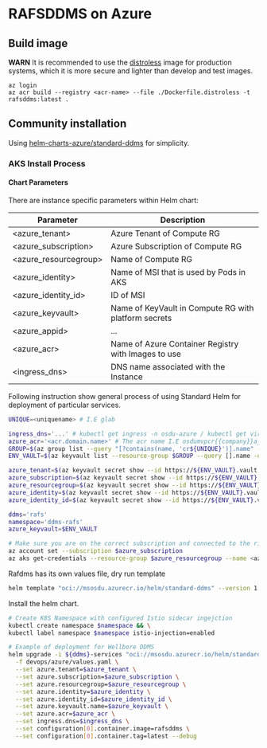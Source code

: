 # RAFSDDMS on Azure

## Build image

**WARN** It is recommended to use the [distroless](../../Dockerfile.distroless) image for production systems, which it is more secure and lighter than develop and test images.

```shell
az login
az acr build --registry <acr-name> --file ./Dockerfile.distroless -t rafsddms:latest .
```

## Community installation

Using [helm-charts-azure/standard-ddms](https://community.opengroup.org/osdu/platform/deployment-and-operations/helm-charts-azure/-/tree/master/osdu-ddms/standard-ddms) for simplicity.

### AKS Install Process

#### Chart Parameters

There are instance specific parameters within Helm chart:

| Parameter             | Description                                           |
| --------------------- | ----------------------------------------------------- |
| <azure_tenant>        | Azure Tenant of Compute RG                            |
| <azure_subscription>  | Azure Subscription of Compute RG                      |
| <azure_resourcegroup> | Name of Compute RG                                    |
| <azure_identity>      | Name of MSI that is used by Pods in AKS               |
| <azure_identity_id>   | ID of MSI                                             |
| <azure_keyvault>      | Name of KeyVault in Compute RG with platform secrets  |
| <azure_appid>         | ...                                                   |
| <azure_acr>           | Name of Azure Container Registry with Images to use   |
| <ingress_dns>         | DNS name associated with the Instance                 |

Following instruction show general process of using Standard Helm for deployment of particular services.

```bash
UNIQUE=<uniquename> # I.E glab

ingress_dns='...' # kubectl get ingress -n osdu-azure / kubectl get virtualservice -n istio-system
azure_acr='<acr.domain.name>' # The acr name I.E osdumvpcr{{company}}ajlhcr.azurecr.io
GROUP=$(az group list --query "[?contains(name, 'cr${UNIQUE}')].name" -otsv)
ENV_VAULT=$(az keyvault list --resource-group $GROUP --query [].name -otsv)

azure_tenant=$(az keyvault secret show --id https://${ENV_VAULT}.vault.azure.net/secrets/tenant-id --query value -otsv)
azure_subscription=$(az keyvault secret show --id https://${ENV_VAULT}.vault.azure.net/secrets/subscription-id --query value -otsv)
azure_resourcegroup=$(az keyvault secret show --id https://${ENV_VAULT}.vault.azure.net/secrets/base-name-cr --query value -otsv)-rg
azure_identity=$(az keyvault secret show --id https://${ENV_VAULT}.vault.azure.net/secrets/base-name-cr --query value -otsv)-osdu-identity
azure_identity_id=$(az keyvault secret show --id https://${ENV_VAULT}.vault.azure.net/secrets/osdu-identity-id --query value -otsv)

ddms='rafs'
namespace='ddms-rafs'
azure_keyvault=$ENV_VAULT

# Make sure you are on the correct subscription and connected to the right AKS.
az account set --subscription $azure_subscription
az aks get-credentials --resource-group $azure_resourcegroup --name <azure_kubernetese_service>
```

Rafdms has its own values file, dry run template

```bash
helm template "oci://msosdu.azurecr.io/helm/standard-ddms" --version 1.18.0-r -f devops/azure/values.yaml
```

Install the helm chart.

```bash
# Create K8S Namespace with configured Istio sidecar ingejction
kubectl create namespace $namespace && \
kubectl label namespace $namespace istio-injection=enabled

# Example of deployment for Wellbore DDMS
helm upgrade -i ${ddms}-services "oci://msosdu.azurecr.io/helm/standard-ddms" --version 1.18.0-r -n $namespace \
  -f devops/azure/values.yaml \
  --set azure.tenant=$azure_tenant \
  --set azure.subscription=$azure_subscription \
  --set azure.resourcegroup=$azure_resourcegroup \
  --set azure.identity=$azure_identity \
  --set azure.identity_id=$azure_identity_id \
  --set azure.keyvault.name=$azure_keyvault \
  --set azure.acr=$azure_acr \
  --set ingress.dns=$ingress_dns \
  --set configuration[0].container.image=rafsddms \
  --set configuration[0].container.tag=latest --debug
```
